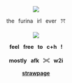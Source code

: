 <p align="center"
  
![](https://komarev.com/ghpvc/?username=mymsuns&color=BAEBD4&label=⟡)

<p align="center">
  the⠀furina⠀irl⠀ever⠀ꔫ
  <h4 align="center">
  <img src="https://github.com/user-attachments/assets/e8792337-1d96-4bb4-b38e-f6d9342a520a"/>
</p>
<p align="center"> feel⠀free⠀to⠀c+h⠀!</p>
<p align="center"> mostly⠀afk⠀𓏵⠀w2i </p>

<p align="center"
  
[strawpage](https://suamym.straw.page)

</p>
<br>
